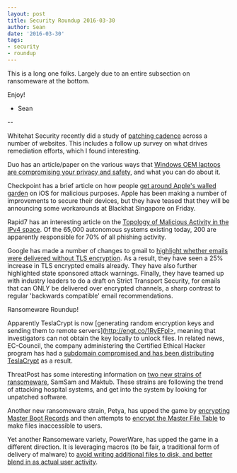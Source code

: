 ```yaml
---
layout: post
title: Security Roundup 2016-03-30
author: Sean
date: '2016-03-30'
tags:
- security
- roundup
---
```


This is a long one folks. Largely due to an entire subsection on ransomeware at the bottom.

Enjoy!

- Sean

--

Whitehat Security recently did a study of [patching cadence](http://bit.ly/1M00u4u) across a number of websites. This includes a follow up survey on what drives remediation efforts, which I found interesting.

Duo has an article/paper on the various ways that [Windows OEM laptops are compromising your privacy and safety](http://bit.ly/22PB0OS), and what you can do about it.

Checkpoint has a brief article on how people [get around Apple's walled garden](http://bit.ly/1VTgyaC) on iOS for malicious purposes. Apple has been making a number of improvements to secure their devices, but they have teased that they will be announcing some workarounds at Blackhat Singapore on Friday.

Rapid7 has an interesting article on the [Topology of Malicious Activity in the IPv4 space](http://bit.ly/1RyHvLs). Of the 65,000 autonomous systems existing today, 200 are apparently responsible for 70% of all phishing activity.

Google has made a number of changes to gmail to [highlight whether emails were delivered without TLS encryption](http://bit.ly/1UCHhJq). As a result, they have seen a 25% increase in TLS encrypted emails already. They have also further highlighted state sponsored attack warnings. Finally, they have teamed up with industry leaders to do a draft on Strict Transport Security, for emails that can ONLY be delivered over encrypted channels, a sharp contrast to regular 'backwards compatible' email recommendations.

Ransomeware Roundup!

Apparently TeslaCrypt is now [generating random encryption keys and sending them to remote servers](http://engt.co/1RyEFpI>, meaning that investigators can not obtain the key locally to unlock files. In related news, EC-Council, the company administering the Certified Ethical Hacker program has had a [subdomain compromised and has been distributing TeslaCrypt](http://bit.ly/1qjBj3d) as a result.

ThreatPost has some interesting information on [two new strains of ransomeware](http://bit.ly/1TiY2Yy), SamSam and Maktub. These strains are following the trend of attacking hospital systems, and get into the system by looking for unpatched software.

Another new ransomeware strain, Petya, has upped the game by [encrypting Master Boot Records](http://bit.ly/1WYcMep) and then attempts to [encrypt the Master File Table](http://bit.ly/1SxKGFA) to make files inaccessible to users.

Yet another Ransomeware variety, PowerWare, has upped the game in a different direction. It is leveraging macros (to be fair, a traditional form of delivery of malware) to [avoid writing additional files to disk, and better blend in as actual user activity](http://bit.ly/1TiYQg2).
